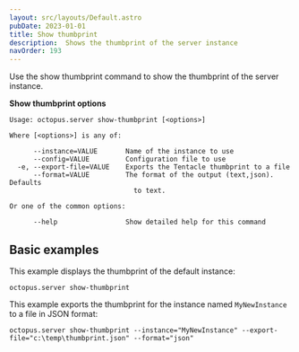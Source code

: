 ```yaml
---
layout: src/layouts/Default.astro
pubDate: 2023-01-01
title: Show thumbprint
description:  Shows the thumbprint of the server instance
navOrder: 193
---
```


Use the show thumbprint command to show the thumbprint of the server instance.

**Show thumbprint options**

```
Usage: octopus.server show-thumbprint [<options>]

Where [<options>] is any of:

      --instance=VALUE       Name of the instance to use
      --config=VALUE         Configuration file to use
  -e, --export-file=VALUE    Exports the Tentacle thumbprint to a file
      --format=VALUE         The format of the output (text,json). Defaults
                               to text.

Or one of the common options:

      --help                 Show detailed help for this command
```

## Basic examples

This example displays the thumbprint of the default instance:

```
octopus.server show-thumbprint
```

This example exports the thumbprint for the instance named `MyNewInstance` to a file in JSON format:

```
octopus.server show-thumbprint --instance="MyNewInstance" --export-file="c:\temp\thumbprint.json" --format="json"
```
